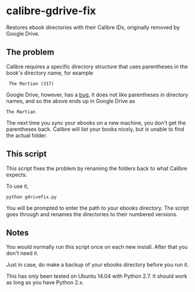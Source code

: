 calibre-gdrive-fix
==================

Restores ebook directories with their Calibre IDs, originally removed by Google Drive. 

## The problem

Calibre requires a specific directory structure that uses parentheses in the book's directory name, for example
 
     The Martian (317)
     
Google Drive, however, has a [bug](https://productforums.google.com/forum/#!searchin/drive/rename/drive/XJzVGC868DQ%5B1-25-true%5D), it does not like parentheses in directory names, and so the above ends up in Google Drive as

    The Martian
    
The next time you sync your ebooks on a new machine, you don't get the parentheses back. 
Calibre will list your books nicely, but is unable to find the actual folder.

## This script

This script fixes the problem by renaming the folders back to what Calibre expects. 

To use it, 

    python gdrivefix.py
    
You will be prompted to enter the path to your ebooks directory.  The script goes through and renames the directories to their numbered versions.

## Notes

You would normally run this script once on each new install.  After that you don't need it.
  
Just in case, do make a backup of your ebooks directory before you run it.
 
This has only been tested on Ubuntu 14.04 with Python 2.7.  It should work as long as you have Python 2.x. 





